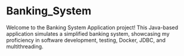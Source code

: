 # Banking_System
Welcome to the Banking System Application project! This Java-based application simulates a simplified banking system, showcasing my proficiency in software development, testing, Docker, JDBC, and multithreading.
